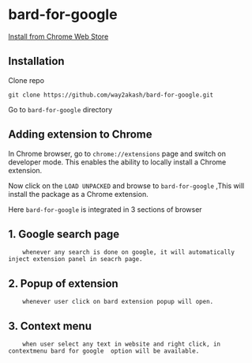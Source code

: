 # bard-for-google 

[Install from Chrome Web Store](https://chrome.google.com/webstore/detail/bard-for-google/hnadleianomnjcoeplifgbkiejchjmah)


## Installation

Clone repo

```
git clone https://github.com/way2akash/bard-for-google.git
```
Go to `bard-for-google` directory 


## Adding extension to Chrome

In Chrome browser, go to `chrome://extensions` page and switch on developer mode. This enables the ability to locally install a Chrome extension.


Now click on the `LOAD UNPACKED` and browse to `bard-for-google` ,This will install the package  as a Chrome extension.

<!-- when you open any video on youtube, it will automatically create `YOUTUBE SUMMARY WITH CHATGPT` panel above video suggestions in right side.  -->


Here `bard-for-google` is integrated in 3 sections of browser

## 1. Google search page

        whenever any search is done on google, it will automatically inject extension panel in seacrh page.

## 2. Popup of extension 

        whenever user click on bard extension popup will open.

## 3. Context menu

        when user select any text in website and right click, in contextmenu bard for google  option will be available.